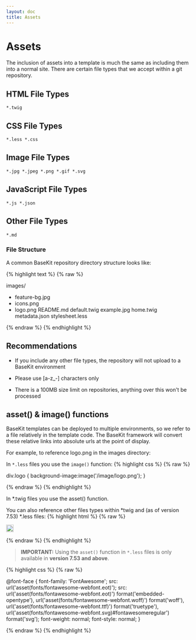 ```yaml
---
layout: doc
title: Assets
---
```


# Assets

The inclusion of assets into a template is much the same as including them into a normal site. There are certain file types that we accept within a git repository.

## HTML File Types

```
*.twig
```

## CSS File Types

```
*.less *.css
```

## Image File Types

```
*.jpg *.jpeg *.png *.gif *.svg
```

## JavaScript File Types

```
*.js *.json
```

## Other File Types

```
*.md
```

### File Structure

A common BaseKit repository directory structure looks like:

{% highlight text %}
{% raw %}

images/ 
  - feature-bg.jpg 
  - icons.png 
  - logo.png 
README.md 
default.twig 
example.jpg 
home.twig 
metadata.json 
stylesheet.less

{% endraw %}
{% endhighlight %}

## Recommendations

* If you include any other file types, the repository will not upload to a BaseKit environment

* Please use [a-z_-] characters only

* There is a 100MB size limit on repositories, anything over this won't be processed

## asset() & image() functions

BaseKit templates can be deployed to multiple environments, so we refer to a file relatively in the template code. The BaseKit framework will convert these relative links into absolute urls at the point of display.

For example, to reference logo.png in the images directory:

In `*.less` files you use the `image()` function:
{% highlight css %}
{% raw %}

  div.logo { background-image:image('/image/logo.png'); }

{% endraw %}
{% endhighlight %}

In *.twig files you use the asset() function.

You can also reference other files types within *twig and (as of version 7.53) *.less files:
{% highlight html %}
{% raw %}

<!-- Image asset -->
<img src="{{asset('images/icons/logo-icon.jpg')}}" width="20" height="20" />

<!-- CSS asset -->
<link href="{{asset('less/buttons.css')}}" rel="stylesheet" />

<!-- JavaScript asset -->
<script src="{{asset('js/scripts.js')}}" type="text/javascript"></script>

{% endraw %}
{% endhighlight %}

> **IMPORTANT:** Using the `asset()` function in `*.less` files is only available in **version 7.53 and above**.

{% highlight css %}
{% raw %}

@font-face {
  font-family: 'FontAwesome';
  src: url('asset(fonts/fontawesome-webfont.eot)');
  src: url('asset(fonts/fontawesome-webfont.eot)') format('embedded-opentype'),
    url('asset(fonts/fontawesome-webfont.woff)') format('woff'),
    url('asset(fonts/fontawesome-webfont.ttf)') format('truetype'),
    url('asset(fonts/fontawesome-webfont.svg)#fontawesomeregular') format('svg');
  font-weight: normal;
  font-style: normal;
}

{% endraw %}
{% endhighlight %}
